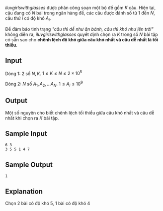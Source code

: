 
*iluvgirlswithglasses* được phân công soạn một bộ đề gồm $K$ câu. Hiện tại, cậu đang có $N$ bài trong ngân hàng đề, các câu được đánh số từ 1 đến $N$, câu thứ $i$ có độ khó $A_{i}$. 

Để đảm bảo tình trạng *"câu thì dễ như ăn bánh, câu thì khó như lên trời"* không diễn ra, *iluvgirlswithglasses* quyết định chọn ra $K$ trong số $N$ bài tập có sẵn sao cho **chênh lệch độ khó giữa câu khó nhất và câu dễ nhất là tối thiểu**.

## Input

Dòng 1: 2 số $N, K$. $1 \leq K \leq N \leq 2 \times 10^5$

Dòng 2: $N$ số $A_{1}, A_{2},... A_{N}$. $1 \leq A_{i} \leq 10^9$

## Output

Một số nguyên cho biết chênh lệch tối thiểu giữa câu khó nhất và câu dễ nhất khi chọn ra $K$ bài tập.

## Sample Input

```
6 3
3 5 5 1 4 7
```
## Sample Output

```
1
```

## Explanation

Chọn 2 bài có độ khó 5, 1 bài có độ khó 4
